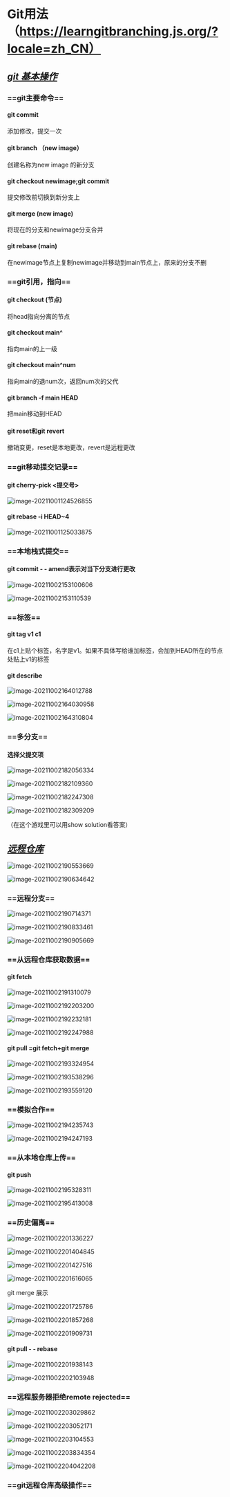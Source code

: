 # Git用法（https://learngitbranching.js.org/?locale=zh_CN）

## ***<u>git 基本操作</u>***

### ==git主要命令==

#### git commit 

添加修改，提交一次

#### git branch （new image） 

创建名称为new image 的新分支

#### git  checkout newimage;git commit 

提交修改前切换到新分支上

#### git merge (new image)

将现在的分支和newimage分支合并

#### git rebase (main) 

在newimage节点上复制newimage并移动到main节点上，原来的分支不删

### ==git引用，指向==

#### git checkout (节点)

将head指向分离的节点

#### git checkout main^ 

指向main的上一级

#### git checkout main^num 

指向main的退num次，返回num次的父代

#### git branch -f main HEAD

把main移动到HEAD

#### git reset和git revert

撤销变更，reset是本地更改，revert是远程更改

### ==git移动提交记录==

#### git cherry-pick <提交号>

![image-20211001124526855](Git.assets/image-20211001124526855.png)

#### git rebase -i HEAD~4

![image-20211001125033875](Git.assets/image-20211001125033875.png)

### ==本地栈式提交==

#### git commit - - amend表示对当下分支进行更改

![image-20211002153100606](Git.assets/image-20211002153100606.png)

![image-20211002153110539](Git.assets/image-20211002153110539.png)

### ==标签==

#### git tag v1 c1

在c1上贴个标签，名字是v1。如果不具体写给谁加标签，会加到HEAD所在的节点处贴上v1的标签

#### git describe

![image-20211002164012788](Git.assets/image-20211002164012788.png)

![image-20211002164030958](Git.assets/image-20211002164030958.png)

![image-20211002164310804](Git.assets/image-20211002164310804.png)

### ==多分支==

#### 选择父提交项

![image-20211002182056334](Git.assets/image-20211002182056334.png)

![image-20211002182109360](Git.assets/image-20211002182109360.png)

![image-20211002182247308](Git.assets/image-20211002182247308.png)

![image-20211002182309209](Git.assets/image-20211002182309209.png)

（在这个游戏里可以用show solution看答案）

## ***<u>远程仓库</u>***

![image-20211002190553669](Git.assets/image-20211002190553669.png)

![image-20211002190634642](Git.assets/image-20211002190634642.png)

### ==远程分支==

![image-20211002190714371](Git.assets/image-20211002190714371.png)

![image-20211002190833461](Git.assets/image-20211002190833461.png)

![image-20211002190905669](Git.assets/image-20211002190905669.png)

### ==从远程仓库获取数据==

#### git fetch

![image-20211002191310079](Git.assets/image-20211002191310079.png)

![image-20211002192203200](Git.assets/image-20211002192203200.png)

![image-20211002192232181](Git.assets/image-20211002192232181.png)

![image-20211002192247988](Git.assets/image-20211002192247988.png)

#### git pull =git fetch+git merge

![image-20211002193324954](Git.assets/image-20211002193324954.png)

![image-20211002193538296](Git.assets/image-20211002193538296.png)

![image-20211002193559120](Git.assets/image-20211002193559120.png)

### ==模拟合作==

![image-20211002194235743](Git.assets/image-20211002194235743.png)

![image-20211002194247193](Git.assets/image-20211002194247193.png)

### ==从本地仓库上传==

#### git push

![image-20211002195328311](Git.assets/image-20211002195328311.png)

![image-20211002195413008](Git.assets/image-20211002195413008.png)

### ==历史偏离==

![image-20211002201336227](Git.assets/image-20211002201336227.png)

![image-20211002201404845](Git.assets/image-20211002201404845.png)

![image-20211002201427516](Git.assets/image-20211002201427516.png)

![image-20211002201616065](Git.assets/image-20211002201616065.png)

git merge 展示

![image-20211002201725786](Git.assets/image-20211002201725786.png)

![image-20211002201857268](Git.assets/image-20211002201857268.png)

![image-20211002201909731](Git.assets/image-20211002201909731.png)

#### git pull - - rebase 

![image-20211002201938143](Git.assets/image-20211002201938143.png)

![image-20211002202103948](Git.assets/image-20211002202103948.png)

### ==远程服务器拒绝remote rejected==

![image-20211002203029862](Git.assets/image-20211002203029862.png)

![image-20211002203052171](Git.assets/image-20211002203052171.png)

![image-20211002203104553](Git.assets/image-20211002203104553.png)

![image-20211002203834354](Git.assets/image-20211002203834354.png)

![image-20211002204042208](Git.assets/image-20211002204042208.png)

### ==git远程仓库高级操作==

